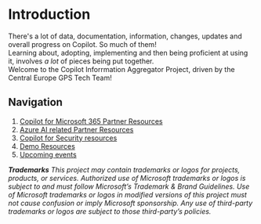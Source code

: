 # Introduction 

There's a lot of data, documentation, information, changes, updates and overall progress on Copilot. So much of them!  
Learning about, adopting, implementing and then being proficient at using it, involves _a lot_ of pieces being put together.  
Welcome to the Copilot Inforrmation Aggregator Project, driven by the Central Europe GPS Tech Team!  

## Navigation

1. [Copilot for Microsoft 365 Partner Resources](./m365copilot-partner-resources.md)
2. [Azure AI related Partner Resources](./azure-partner-resources.md)
3. [Copilot for Security resources](./securitycopilot-partner-resources.md)
4. [Demo Resources](./demo-resources.md)
5. [Upcoming events](./events.md)

_**Trademarks** This project may contain trademarks or logos for projects, products, or services. Authorized use of Microsoft trademarks or logos is subject to and must follow Microsoft’s Trademark & Brand Guidelines. Use of Microsoft trademarks or logos in modified versions of this project must not cause confusion or imply Microsoft sponsorship. Any use of third-party trademarks or logos are subject to those third-party’s policies._